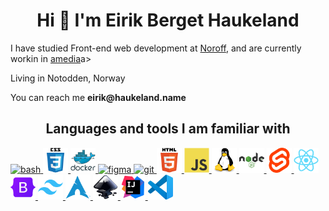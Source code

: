 <h1 align="center">Hi 👋 I'm Eirik Berget Haukeland</h1>
<p>I have studied Front-end web development at <a href="https://www.noroff.no/en/">Noroff</a>, and are currently workin in <a href="https://www.amedia.no/">amedia</a>a></a></p>
<p>Living in Notodden, Norway</p>
<p>You can reach me <strong>eirik@haukeland.name</strong></p>

<h2 align="center">Languages and tools I am familiar with</h2>
<a display="block" href="https://www.gnu.org/software/bash/" target="_blank" rel="noreferrer">
  <img src="https://www.vectorlogo.zone/logos/gnu_bash/gnu_bash-icon.svg" alt="bash" width="40" height="40"/>
</a>
<a display="block" href="https://www.w3schools.com/css/" target="_blank" rel="noreferrer">
  <img src="https://raw.githubusercontent.com/devicons/devicon/master/icons/css3/css3-original-wordmark.svg" alt="css3" width="40" height="40"/>
</a>
<a display="block" href="https://www.docker.com/" target="_blank" rel="noreferrer">
  <img src="https://raw.githubusercontent.com/devicons/devicon/master/icons/docker/docker-original-wordmark.svg" alt="docker" width="40" height="40"/>
</a>
<a display="block" href="https://www.figma.com/" target="_blank" rel="noreferrer">
  <img src="https://www.vectorlogo.zone/logos/figma/figma-icon.svg" alt="figma" width="40" height="40"/>
</a>
<a display="block" href="https://git-scm.com/" target="_blank" rel="noreferrer">
  <img src="https://www.vectorlogo.zone/logos/git-scm/git-scm-icon.svg" alt="git" width="40" height="40"/>
</a>
<a display="block" href="https://www.w3.org/html/" target="_blank" rel="noreferrer">
  <img src="https://raw.githubusercontent.com/devicons/devicon/master/icons/html5/html5-original-wordmark.svg" alt="html5" width="40" height="40"/>
</a>
<a display="block" href="https://developer.mozilla.org/en-US/docs/Web/JavaScript" target="_blank" rel="noreferrer">
  <img src="https://raw.githubusercontent.com/devicons/devicon/master/icons/javascript/javascript-original.svg" alt="javascript" width="40" height="40"/>
</a>
<a href="https://www.linux.org/" target="_blank" rel="noreferrer">
  <img src="https://raw.githubusercontent.com/devicons/devicon/master/icons/linux/linux-original.svg" alt="linux" width="40" height="40"/>
</a>
<a href="https://nodejs.org" target="_blank" rel="noreferrer">
  <img src="https://raw.githubusercontent.com/devicons/devicon/master/icons/nodejs/nodejs-original-wordmark.svg" alt="nodejs" width="40" height="40"/>
</a>
<a href="http://svelte.dev" target"_blank" rel="noreferrer">
  <img src="https://raw.githubusercontent.com/devicons/devicon/1119b9f84c0290e0f0b38982099a2bd027a48bf1/icons/svelte/svelte-original.svg" alt="svelte" width="40" height="40" />
 </a>
<a href="https://react.dev" target"_blank" rel="noreferrer">
  <img src="https://raw.githubusercontent.com/devicons/devicon/master/icons/react/react-original.svg" alt="react" width="40" height="40" />
 </a>
<a href="https://getbootstrap.com" target"_blank" rel="noreferrer">
  <img src="https://raw.githubusercontent.com/devicons/devicon/master/icons/bootstrap/bootstrap-original.svg" alt="bootstrap" width="40" height="40" />
 </a>
<a href="https://tailwindcss.com/" target"_blank" rel="noreferrer">
  <img src="https://raw.githubusercontent.com/devicons/devicon/master/icons/tailwindcss/tailwindcss-original.svg" alt="tailwind" width="40" height="40" />
 </a>
<a href="https://archlinux.org/" target"_blank" rel="noreferrer">
  <img src="https://raw.githubusercontent.com/devicons/devicon/master/icons/archlinux/archlinux-original.svg" alt="arch linux" width="40" height="40" />
 </a>
 <a href="https://inkscape.org/" target"_blank" rel="noreferrer">
  <img src="https://raw.githubusercontent.com/devicons/devicon/master/icons/inkscape/inkscape-original.svg" alt="inkscape" width="40" height="40" />
 </a>
 <a href="https://www.jetbrains.com/idea/" target"_blank" rel="noreferrer">
  <img src="https://raw.githubusercontent.com/devicons/devicon/master/icons/intellij/intellij-original.svg" alt="intellij" width="40" height="40" />
 </a>
 <a href="https://code.visualstudio.com/" target"_blank" rel="noreferrer">
  <img src="https://raw.githubusercontent.com/devicons/devicon/master/icons/vscode/vscode-original.svg" alt="vscode" width="40" height="40" />
 </a>
